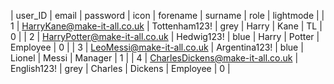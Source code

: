 | user_ID | email | password | icon | forename | surname | role     | lightmode |
|       1 | HarryKane@make-it-all.co.uk      | Tottenham123! | grey | Harry    | Kane    | TL       |         0 |
|       2 | HarryPotter@make-it-all.co.uk    | Hedwig123! | blue | Harry    | Potter  | Employee |         0 |
|       3 | LeoMessi@make-it-all.co.uk       | Argentina123! | blue | Lionel   | Messi   | Manager  |         1 |
|       4 | CharlesDickens@make-it-all.co.uk | English123! | grey | Charles  | Dickens | Employee |         0 |
